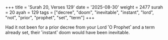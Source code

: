 +++
title = 'Surah 20, Verses 129'
date = '2025-08-30'
weight = 2477
surah = 20
ayah = 129
tags = ["decree", "doom", "inevitable", "instant", "lord", "not", "prior", "prophet", "set", "term"]
+++

Had it not been for a prior decree from your Lord ˹O Prophet˺ and a term already set, their ˹instant˺ doom would have been inevitable.
